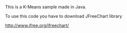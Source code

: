 This is a K-Means sample made in Java.

To use this code you have to download JFreeChart library

http://www.jfree.org/jfreechart/